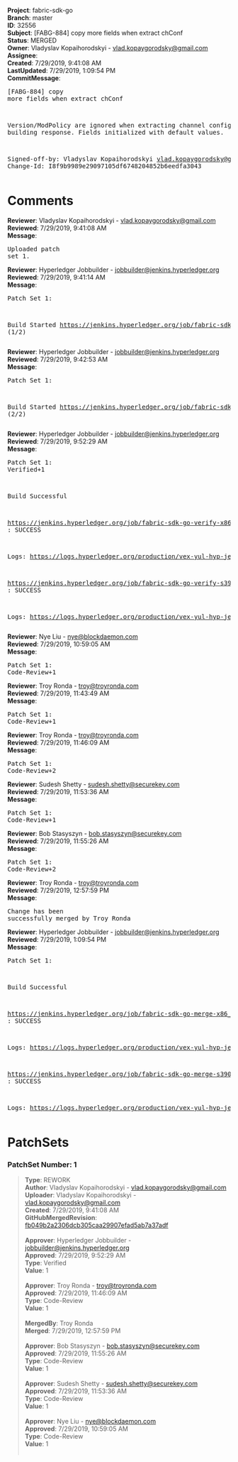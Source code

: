 <strong>Project</strong>: fabric-sdk-go<br><strong>Branch</strong>: master<br><strong>ID</strong>: 32556<br><strong>Subject</strong>: [FABG-884] copy more fields when extract chConf<br><strong>Status</strong>: MERGED<br><strong>Owner</strong>: Vladyslav Kopaihorodskyi - vlad.kopaygorodsky@gmail.com<br><strong>Assignee</strong>:<br><strong>Created</strong>: 7/29/2019, 9:41:08 AM<br><strong>LastUpdated</strong>: 7/29/2019, 1:09:54 PM<br><strong>CommitMessage</strong>:<br><pre>[FABG-884] copy more fields when extract chConf

Version/ModPolicy are ignored when extracting channel config and building
response. Fields initialized with default values.

Signed-off-by: Vladyslav Kopaihorodskyi <vlad.kopaygorodsky@gmail.com>
Change-Id: I8f9b9989e29097105df6748204852b6eedfa3043
</pre><h1>Comments</h1><strong>Reviewer</strong>: Vladyslav Kopaihorodskyi - vlad.kopaygorodsky@gmail.com<br><strong>Reviewed</strong>: 7/29/2019, 9:41:08 AM<br><strong>Message</strong>: <pre>Uploaded patch set 1.</pre><strong>Reviewer</strong>: Hyperledger Jobbuilder - jobbuilder@jenkins.hyperledger.org<br><strong>Reviewed</strong>: 7/29/2019, 9:41:14 AM<br><strong>Message</strong>: <pre>Patch Set 1:

Build Started https://jenkins.hyperledger.org/job/fabric-sdk-go-verify-s390x/234/ (1/2)</pre><strong>Reviewer</strong>: Hyperledger Jobbuilder - jobbuilder@jenkins.hyperledger.org<br><strong>Reviewed</strong>: 7/29/2019, 9:42:53 AM<br><strong>Message</strong>: <pre>Patch Set 1:

Build Started https://jenkins.hyperledger.org/job/fabric-sdk-go-verify-x86_64/166/ (2/2)</pre><strong>Reviewer</strong>: Hyperledger Jobbuilder - jobbuilder@jenkins.hyperledger.org<br><strong>Reviewed</strong>: 7/29/2019, 9:52:29 AM<br><strong>Message</strong>: <pre>Patch Set 1: Verified+1

Build Successful 

https://jenkins.hyperledger.org/job/fabric-sdk-go-verify-x86_64/166/ : SUCCESS

Logs: https://logs.hyperledger.org/production/vex-yul-hyp-jenkins-3/fabric-sdk-go-verify-x86_64/166

https://jenkins.hyperledger.org/job/fabric-sdk-go-verify-s390x/234/ : SUCCESS

Logs: https://logs.hyperledger.org/production/vex-yul-hyp-jenkins-3/fabric-sdk-go-verify-s390x/234</pre><strong>Reviewer</strong>: Nye Liu - nye@blockdaemon.com<br><strong>Reviewed</strong>: 7/29/2019, 10:59:05 AM<br><strong>Message</strong>: <pre>Patch Set 1: Code-Review+1</pre><strong>Reviewer</strong>: Troy Ronda - troy@troyronda.com<br><strong>Reviewed</strong>: 7/29/2019, 11:43:49 AM<br><strong>Message</strong>: <pre>Patch Set 1: Code-Review+1</pre><strong>Reviewer</strong>: Troy Ronda - troy@troyronda.com<br><strong>Reviewed</strong>: 7/29/2019, 11:46:09 AM<br><strong>Message</strong>: <pre>Patch Set 1: Code-Review+2</pre><strong>Reviewer</strong>: Sudesh Shetty - sudesh.shetty@securekey.com<br><strong>Reviewed</strong>: 7/29/2019, 11:53:36 AM<br><strong>Message</strong>: <pre>Patch Set 1: Code-Review+1</pre><strong>Reviewer</strong>: Bob Stasyszyn - bob.stasyszyn@securekey.com<br><strong>Reviewed</strong>: 7/29/2019, 11:55:26 AM<br><strong>Message</strong>: <pre>Patch Set 1: Code-Review+2</pre><strong>Reviewer</strong>: Troy Ronda - troy@troyronda.com<br><strong>Reviewed</strong>: 7/29/2019, 12:57:59 PM<br><strong>Message</strong>: <pre>Change has been successfully merged by Troy Ronda</pre><strong>Reviewer</strong>: Hyperledger Jobbuilder - jobbuilder@jenkins.hyperledger.org<br><strong>Reviewed</strong>: 7/29/2019, 1:09:54 PM<br><strong>Message</strong>: <pre>Patch Set 1:

Build Successful 

https://jenkins.hyperledger.org/job/fabric-sdk-go-merge-x86_64/41/ : SUCCESS

Logs: https://logs.hyperledger.org/production/vex-yul-hyp-jenkins-3/fabric-sdk-go-merge-x86_64/41

https://jenkins.hyperledger.org/job/fabric-sdk-go-merge-s390x/41/ : SUCCESS

Logs: https://logs.hyperledger.org/production/vex-yul-hyp-jenkins-3/fabric-sdk-go-merge-s390x/41</pre><h1>PatchSets</h1><h3>PatchSet Number: 1</h3><blockquote><strong>Type</strong>: REWORK<br><strong>Author</strong>: Vladyslav Kopaihorodskyi - vlad.kopaygorodsky@gmail.com<br><strong>Uploader</strong>: Vladyslav Kopaihorodskyi - vlad.kopaygorodsky@gmail.com<br><strong>Created</strong>: 7/29/2019, 9:41:08 AM<br><strong>GitHubMergedRevision</strong>: [fb049b2a2306dcb305caa29907efad5ab7a37adf](https://github.com/hyperledger/fabric-sdk-go/commit/fb049b2a2306dcb305caa29907efad5ab7a37adf)<br><br><strong>Approver</strong>: Hyperledger Jobbuilder - jobbuilder@jenkins.hyperledger.org<br><strong>Approved</strong>: 7/29/2019, 9:52:29 AM<br><strong>Type</strong>: Verified<br><strong>Value</strong>: 1<br><br><strong>Approver</strong>: Troy Ronda - troy@troyronda.com<br><strong>Approved</strong>: 7/29/2019, 11:46:09 AM<br><strong>Type</strong>: Code-Review<br><strong>Value</strong>: 1<br><br><strong>MergedBy</strong>: Troy Ronda<br><strong>Merged</strong>: 7/29/2019, 12:57:59 PM<br><br><strong>Approver</strong>: Bob Stasyszyn - bob.stasyszyn@securekey.com<br><strong>Approved</strong>: 7/29/2019, 11:55:26 AM<br><strong>Type</strong>: Code-Review<br><strong>Value</strong>: 1<br><br><strong>Approver</strong>: Sudesh Shetty - sudesh.shetty@securekey.com<br><strong>Approved</strong>: 7/29/2019, 11:53:36 AM<br><strong>Type</strong>: Code-Review<br><strong>Value</strong>: 1<br><br><strong>Approver</strong>: Nye Liu - nye@blockdaemon.com<br><strong>Approved</strong>: 7/29/2019, 10:59:05 AM<br><strong>Type</strong>: Code-Review<br><strong>Value</strong>: 1<br><br></blockquote>
